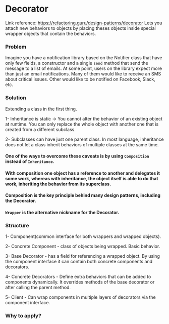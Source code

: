# Decorator
Link reference: https://refactoring.guru/design-patterns/decorator
Lets you attach new behaviors to objects by placing theses objects inside special wrapper objects that contain the behaviors.

### Problem
Imagine you have a notification library based on the Notifier class that have only few fields, a constructor and a single ```send``` method that send the message to a list of emails. At some point, users on the library expect more than just an email notifications. Many of them would like to receive an SMS about critical issues. Other would like to be notified on Facebook, Slack, etc.

### Solution
Extending a class in the first thing.

  1- Inheritance is static -> You cannot alter the behavior of an existing object at runtime. You can only replace the whole object with another one that is created from a different subclass.

  2- Subclasses can have just one parent class. In most language, inheritance does not let a class inherit behaviors of multiple classes at the same time.
  
#### One of the ways to overcome these caveats is by using ```Composition``` instead of ```Inheritance```.

#### With composition one object has a reference to another and delegates it some work, whereas with inheritance, the object itself is able to do that work, inheriting the behavior from its superclass.

#### Composition is the key principle behind many design patterns, including the Decorator.

#### ```Wrapper``` is the alternative nickname for the Decorator.


### Structure
  1- Component(common interface for both wrappers and wrapped objects).
  
  2- Concrete Component - class of objects being wrapped. Basic behavior.
  
  3- Base Decorator - has a field for referencing a wrapped object. By using the component interface it can contain both concrete components and decorators.
  
  4- Concrete Decorators - Define extra behaviors that can be added to components dynamically. It overrides methods of the base decorator or after calling the parent method.
  
  5- Client - Can wrap components in multiple layers of decorators via the component interface.
  
  ### Why to apply?
